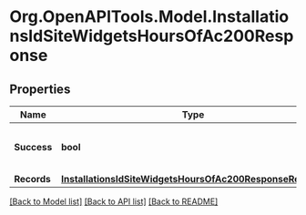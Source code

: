 # Org.OpenAPITools.Model.InstallationsIdSiteWidgetsHoursOfAc200Response

## Properties

Name | Type | Description | Notes
------------ | ------------- | ------------- | -------------
**Success** | **bool** | True if the request was successful. | 
**Records** | [**InstallationsIdSiteWidgetsHoursOfAc200ResponseRecords**](InstallationsIdSiteWidgetsHoursOfAc200ResponseRecords.md) |  | 

[[Back to Model list]](../../README.md#documentation-for-models) [[Back to API list]](../../README.md#documentation-for-api-endpoints) [[Back to README]](../../README.md)

